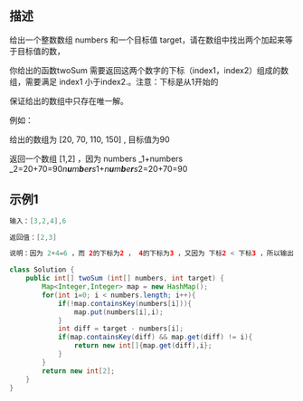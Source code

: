 ## 描述

给出一个整数数组 numbers 和一个目标值 target，请在数组中找出两个加起来等于目标值的数，

你给出的函数twoSum 需要返回这两个数字的下标（index1，index2）组成的数组，需要满足 index1 小于index2.。注意：下标是从1开始的

保证给出的数组中只存在唯一解。

例如：

给出的数组为 [20, 70, 110, 150] , 目标值为90

返回一个数组 [1,2] ，因为 numbers _1+numbers _2=20+70=90*n**u**m**b**e**r**s*1+*n**u**m**b**e**r**s*2=20+70=90

## 示例1

```java
输入：[3,2,4],6

返回值：[2,3]

说明：因为 2+4=6 ，而 2的下标为2 ， 4的下标为3 ，又因为 下标2 < 下标3 ，所以输出[2,3] 
```





```java
class Solution {
    public int[] twoSum (int[] numbers, int target) {
        Map<Integer,Integer> map = new HashMap();
        for(int i=0; i < numbers.length; i++){
            if(!map.containsKey(numbers[i])){
                map.put(numbers[i],i);
            }
            int diff = target - numbers[i];
            if(map.containsKey(diff) && map.get(diff) != i){
                return new int[]{map.get(diff),i};
            }
        }
        return new int[2];
    }
}
```

